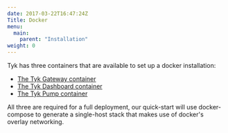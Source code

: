 ```yaml
---
date: 2017-03-22T16:47:24Z
Title: Docker
menu:
  main:
    parent: "Installation"
weight: 0 
---
```


Tyk has three containers that are available to set up a docker installation:

* [The Tyk Gateway container][1]
* [The Tyk Dashboard container][2]
* [The Tyk Pump container][3]

All three are required for a full deployment, our quick-start will use docker-compose to generate a single-host stack that makes use of docker's overlay networking.

[1]: https://hub.docker.com/r/tykio/tyk-gateway/
[2]: https://hub.docker.com/r/tykio/tyk-dashboard/
[3]: https://hub.docker.com/r/tykio/tyk-pump-docker-pub/